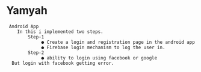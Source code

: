# Yamyah
     Android App
        In this i implemented two steps.
            Step-1
                 ● Create a login and registration page in the android app
                 ● Firebase login mechanism to log the user in.
            Step-2
                 ● ability to login using facebook or google
      But login with facebook getting error.
